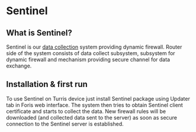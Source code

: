 # Sentinel

## What is Sentinel?
Sentinel is our [data collection](../collect.md) system providing dynamic firewall. Router side of
the system consists of data collect subsystem, subsystem for dynamic firewall and
mechanism providing secure channel for data exchange.

## Installation & first run

To use Sentinel on Turris device just install Sentinel package using Updater tab
in Foris web interface. The system then tries to obtain Sentinel client
certificate and starts to collect the data. New firewall rules
will be downloaded (and collected data sent to the server) as soon as secure
connection to the Sentinel server is established.
